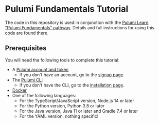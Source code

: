 # Pulumi Fundamentals Tutorial

The code in this repository is used in conjunction with the [Pulumi Learn "Pulumi Fundamentals" pathway](https://www.pulumi.com/learn/pulumi-fundamentals/). Details and full instructions for using this code are found there.

## Prerequisites

You will need the following tools to complete this tutorial:

* A [Pulumi account and token](https://www.pulumi.com/docs/pulumi-cloud/accounts#access-tokens)
    * If you don't have an account, go to the [signup page](https://app.pulumi.com/signup).
* The [Pulumi CLI](https://www.pulumi.com/docs/cli/)
    * If you don't have the CLI, go to the [installation page](https://www.pulumi.com/docs/install/).
* [Docker](https://docs.docker.com/get-docker/)
* One of the following languages:
    * For the TypeScript/JavaScript version, Node.js 14 or later
    * For the Python version, Python 3.8 or later
    * For the Java version, Java 11 or later and Gradle 7.4 or later
    * For the YAML version, nothing specific!
